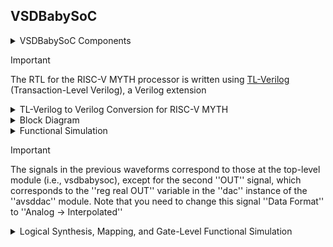## VSDBabySoC

<details>
<summary>VSDBabySoC Components</summary>

  [VSDBabySoC](https://github.com/manili/VSDBabySoC): Top level module.
  ```
  git clone https://github.com/manili/VSDBabySoC.git
  ``` 
  [RISC-V MYTH processor](https://github.com/stevehoover/RISC-V_MYTH_Workshop): A 32-bit processor based on the RISC-V architecture.
  ```
  git clone https://github.com/kunalg123/rvmyth.git
  ``` 
  [PLL module](https://github.com/lakshmi-sathi/avsdpll_1v8): A Phase-Locked Loop (PLL) is used to generate stable clock signals for the SoC.
  ```
  git clone https://github.com/lakshmi-sathi/avsdpll_1v8.git
  ```  
  [DAC module](https://github.com/vsdip/rvmyth_avsddac_interface): A Digital-to-Analogue Converter (DAC) is used to generate an analogue signal from a digital value.
  ```
  git clone https://github.com/vsdip/rvmyth_avsddac_interface.git
  ```
  <img alt="VSDBabySoC-components" src="./images/VSDBabySoC-components.png">

</details>

> [!IMPORTANT]
> The RTL for the RISC-V MYTH processor is written using [TL-Verilog](https://github.com/TL-X-org/TL-V_Projects) (Transaction-Level Verilog), a Verilog extension

<details>
<summary>TL-Verilog to Verilog Conversion for RISC-V MYTH</summary>
  
  ```
  $ cd VSDBabySoC
  $ python3 -m venv sp_env
  $ source sp_env/bin/activate
  (sp_env) pip install pyyaml click sandpiper-saas
  (sp_env) sandpiper-saas -i ./src/module/rvmyth.tlv -o rvmyth.v --bestsv --noline -p verilog --outdir ./src/module/
  ```
  <img alt="rvmyth-tlv2v" src="./images/rvmyth-tlv2v.png">

  ```
  (sp_env) deactivate
  ```
</details>

<details>
<summary>Block Diagram</summary>
  
  <img alt="VSDBabySoC" src="./images/VSDBabySoC.png">

</details>

<details>
<summary>Functional Simulation</summary>
  
  #### - Pre-Synthesis
  ```
$ mkdir -p output/pre_synth_sim
$ iverilog -o ./output/pre_synth_sim/pre_synth_sim.out -DPRE_SYNTH_SIM \
-I ./src/include -I ./src/module ./src/module/testbench.v

$ cd output/pre_synth_sim
$ ./pre_synth_sim.out
$ gtkwave pre_synth_sim.vcd
  ```
  <img alt="GTKWave_presynth" src="./images/GTKWave_presynth.png">

</details>

> [!IMPORTANT]
> The signals in the previous waveforms correspond to those at the top-level module (i.e., vsdbabysoc), except for the second ''OUT'' signal, which corresponds to the ''reg  real OUT'' variable in the ''dac'' instance of the ''avsddac'' module. Note that you need to change this signal ''Data Format'' to ''Analog → Interpolated''

<details>
<summary>Logical Synthesis, Mapping, and Gate-Level Functional Simulation</summary>

  #### - Logical Synthesis
  ```
  $ cd VSDBabySoC
  $ mkdir -p output/post_synth_sim

  $ yosys

  > read_verilog ./src/module/vsdbabysoc.v
  > read_verilog -I ./src/include/ ./src/module/rvmyth.v
  > read_verilog -I ./src/include/ ./src/module/clk_gate.v

  > read_liberty -lib ./src/lib/avsdpll.lib
  > read_liberty -lib ./src/lib/avsddac.lib
  > read_liberty -lib ./src/lib/sky130_fd_sc_hd__tt_025C_1v80.lib

  > synth -top vsdbabysoc
  ```
  <img alt="VSDBabySoC_LogicalSynthesis1" src="./images/VSDBabySoC_LogicalSynthesis1.png">
  <img alt="VSDBabySoC_LogicalSynthesis2" src="./images/VSDBabySoC_LogicalSynthesis2.png">

  #### - Mapping
  ```
  > dfflibmap -liberty ./src/lib/sky130_fd_sc_hd__tt_025C_1v80.lib

  > opt

  > abc -liberty ./src/lib/sky130_fd_sc_hd__tt_025C_1v80.lib -script +strash;scorr;ifraig;retime;{D};strash;dch,-f;map,-M,1,{D}

  > flatten

  > setundef -zero

  > clean -purge

  > rename -enumerate

  > stat
  ```
  <img alt="VSDBabySoC_Mapping" src="./images/VSDBabySoC_Mapping.png">

  ```
  > write_verilog -noattr ./output/post_synth_sim/vsdbabysoc.synth.v
  ```

  #### - Gate-Level Simulation
  ```
  $ iverilog -o ./output/post_synth_sim/post_synth_sim.out \
-DPOST_SYNTH_SIM -DFUNCTIONAL -DUNIT_DELAY=#1 \
-I ./src/module -I ./output/post_synth_sim/ \
-I ../sky130RTLDesignAndSynthesisWorkshop/my_lib/verilog_model \
./src/module/testbench.v
  ```
  <img alt="iverilog-error" src="./images/iverilog-error.png">

  
</details>
